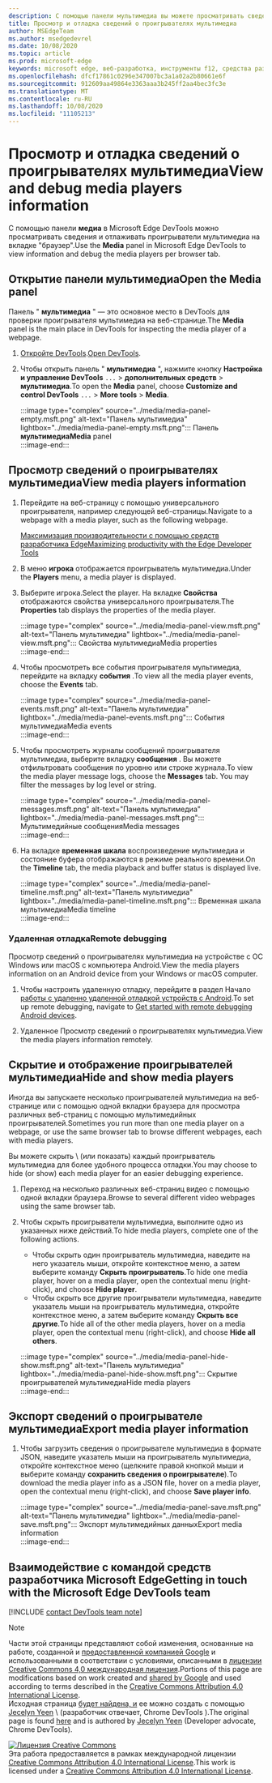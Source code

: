 ```yaml
---
description: С помощью панели мультимедиа вы можете просматривать сведения и отлаживать проигрыватели мультимедиа на вкладке "браузер".
title: Просмотр и отладка сведений о проигрывателях мультимедиа
author: MSEdgeTeam
ms.author: msedgedevrel
ms.date: 10/08/2020
ms.topic: article
ms.prod: microsoft-edge
keywords: microsoft edge, веб-разработка, инструменты f12, средства разработчика
ms.openlocfilehash: dfcf17861c0296e347007bc3a1a02a2b80661e6f
ms.sourcegitcommit: 912609aa49864e3363aaa3b245ff2aa4bec3fc3e
ms.translationtype: MT
ms.contentlocale: ru-RU
ms.lasthandoff: 10/08/2020
ms.locfileid: "11105213"
---
```

# <span data-ttu-id="b9b71-104">Просмотр и отладка сведений о проигрывателях мультимедиа</span><span class="sxs-lookup"><span data-stu-id="b9b71-104">View and debug media players information</span></span>  

<span data-ttu-id="b9b71-105">С помощью панели **медиа** в Microsoft Edge DevTools можно просматривать сведения и отлаживать проигрыватели мультимедиа на вкладке "браузер".</span><span class="sxs-lookup"><span data-stu-id="b9b71-105">Use the **Media** panel in Microsoft Edge DevTools to view information and debug the media players per browser tab.</span></span>  

## <span data-ttu-id="b9b71-106">Открытие панели мультимедиа</span><span class="sxs-lookup"><span data-stu-id="b9b71-106">Open the Media panel</span></span>  

<span data-ttu-id="b9b71-107">Панель " **мультимедиа** " — это основное место в DevTools для проверки проигрывателя мультимедиа на веб-странице.</span><span class="sxs-lookup"><span data-stu-id="b9b71-107">The **Media** panel is the main place in DevTools for inspecting the media player of a webpage.</span></span>

1.  <span data-ttu-id="b9b71-108">[Откройте DevTools][DevtoolsGuideChromiumOpen].</span><span class="sxs-lookup"><span data-stu-id="b9b71-108">[Open DevTools][DevtoolsGuideChromiumOpen].</span></span>  
1.  <span data-ttu-id="b9b71-109">Чтобы открыть панель " **мультимедиа** ", нажмите кнопку **Настройка и управление DevTools** `...`  >  **дополнительных средств**  >  **мультимедиа**.</span><span class="sxs-lookup"><span data-stu-id="b9b71-109">To open the **Media** panel, choose **Customize and control DevTools** `...` > **More tools** > **Media**.</span></span>  
    
    :::image type="complex" source="../media/media-panel-empty.msft.png" alt-text="Панель мультимедиа" lightbox="../media/media-panel-empty.msft.png":::
       <span data-ttu-id="b9b71-111">Панель **мультимедиа**</span><span class="sxs-lookup"><span data-stu-id="b9b71-111">**Media** panel</span></span>  
    :::image-end:::  
    
## <span data-ttu-id="b9b71-112">Просмотр сведений о проигрывателях мультимедиа</span><span class="sxs-lookup"><span data-stu-id="b9b71-112">View media players information</span></span>  

1.  <span data-ttu-id="b9b71-113">Перейдите на веб-страницу с помощью универсального проигрывателя, например следующей веб-страницы.</span><span class="sxs-lookup"><span data-stu-id="b9b71-113">Navigate to a webpage with a media player, such as the following webpage.</span></span>  
    
    [<span data-ttu-id="b9b71-114">Максимизация производительности с помощью средств разработчика Edge</span><span class="sxs-lookup"><span data-stu-id="b9b71-114">Maximizing productivity with the Edge Developer Tools</span></span>][BingVideosSearchViewDetailMidE0BA14EC0E0D18C06C8DE0BA14EC0E0D18C06C8]  
    
1.  <span data-ttu-id="b9b71-115">В меню **игрока** отображается проигрыватель мультимедиа.</span><span class="sxs-lookup"><span data-stu-id="b9b71-115">Under the **Players** menu, a media player is displayed.</span></span>  
1.  <span data-ttu-id="b9b71-116">Выберите игрока.</span><span class="sxs-lookup"><span data-stu-id="b9b71-116">Select the player.</span></span>  <span data-ttu-id="b9b71-117">На вкладке **Свойства** отображаются свойства универсального проигрывателя.</span><span class="sxs-lookup"><span data-stu-id="b9b71-117">The **Properties** tab displays the properties of the media player.</span></span>  
    
    :::image type="complex" source="../media/media-panel-view.msft.png" alt-text="Панель мультимедиа" lightbox="../media/media-panel-view.msft.png":::
       <span data-ttu-id="b9b71-119">Свойства мультимедиа</span><span class="sxs-lookup"><span data-stu-id="b9b71-119">Media properties</span></span>  
    :::image-end:::  
    
1.  <span data-ttu-id="b9b71-120">Чтобы просмотреть все события проигрывателя мультимедиа, перейдите на вкладку **события** .</span><span class="sxs-lookup"><span data-stu-id="b9b71-120">To view all the media player events, choose the **Events** tab.</span></span>  
    
    :::image type="complex" source="../media/media-panel-events.msft.png" alt-text="Панель мультимедиа" lightbox="../media/media-panel-events.msft.png":::
       <span data-ttu-id="b9b71-122">События мультимедиа</span><span class="sxs-lookup"><span data-stu-id="b9b71-122">Media events</span></span>  
    :::image-end:::  
    
1.  <span data-ttu-id="b9b71-123">Чтобы просмотреть журналы сообщений проигрывателя мультимедиа, выберите вкладку **сообщения** .  Вы можете отфильтровать сообщения по уровню или строке журнала.</span><span class="sxs-lookup"><span data-stu-id="b9b71-123">To view the media player message logs, choose the **Messages** tab.  You may filter the messages by log level or string.</span></span>  
    
    :::image type="complex" source="../media/media-panel-messages.msft.png" alt-text="Панель мультимедиа" lightbox="../media/media-panel-messages.msft.png":::
       <span data-ttu-id="b9b71-125">Мультимедийные сообщения</span><span class="sxs-lookup"><span data-stu-id="b9b71-125">Media messages</span></span>  
    :::image-end:::  
    
1.  <span data-ttu-id="b9b71-126">На вкладке **временная шкала** воспроизведение мультимедиа и состояние буфера отображаются в режиме реального времени.</span><span class="sxs-lookup"><span data-stu-id="b9b71-126">On the **Timeline** tab, the media playback and buffer status is displayed live.</span></span>  
    
    :::image type="complex" source="../media/media-panel-timeline.msft.png" alt-text="Панель мультимедиа" lightbox="../media/media-panel-timeline.msft.png":::
       <span data-ttu-id="b9b71-128">Временная шкала мультимедиа</span><span class="sxs-lookup"><span data-stu-id="b9b71-128">Media timeline</span></span>  
    :::image-end:::  
    
### <span data-ttu-id="b9b71-129">Удаленная отладка</span><span class="sxs-lookup"><span data-stu-id="b9b71-129">Remote debugging</span></span>  

<span data-ttu-id="b9b71-130">Просмотр сведений о проигрывателях мультимедиа на устройстве с ОС Windows или macOS с компьютера Android.</span><span class="sxs-lookup"><span data-stu-id="b9b71-130">View the media players information on an Android device from your Windows or macOS computer.</span></span>  

1.  <span data-ttu-id="b9b71-131">Чтобы настроить удаленную отладку, перейдите в раздел Начало [работы с удаленно удаленной отладкой устройств с Android][DevtoolsGuideChromiumRemoteDebuggingIndex].</span><span class="sxs-lookup"><span data-stu-id="b9b71-131">To set up remote debugging, navigate to [Get started with remote debugging Android devices][DevtoolsGuideChromiumRemoteDebuggingIndex].</span></span>  
1.  <span data-ttu-id="b9b71-132">Удаленное Просмотр сведений о проигрывателях мультимедиа.</span><span class="sxs-lookup"><span data-stu-id="b9b71-132">View the media players information remotely.</span></span>  
    
    <!-- TODO: recreate image using an Android device -->  
    <!--  
    :::image type="complex" source="../media/media-panel-remote-debug.msft.png" alt-text="Панель мультимедиа" lightbox="../media/media-panel-remote-debug.msft.png":::
       Remote debugging  
    :::image-end:::  
    -->  
    
## <span data-ttu-id="b9b71-133">Скрытие и отображение проигрывателей мультимедиа</span><span class="sxs-lookup"><span data-stu-id="b9b71-133">Hide and show media players</span></span>  

<span data-ttu-id="b9b71-134">Иногда вы запускаете несколько проигрывателей мультимедиа на веб-странице или с помощью одной вкладки браузера для просмотра различных веб-страниц с помощью мультимедийных проигрывателей.</span><span class="sxs-lookup"><span data-stu-id="b9b71-134">Sometimes you run more than one media player on a webpage, or use the same browser tab to browse different webpages, each with media players.</span></span>

<span data-ttu-id="b9b71-135">Вы можете скрыть \ (или показать) каждый проигрыватель мультимедиа для более удобного процесса отладки.</span><span class="sxs-lookup"><span data-stu-id="b9b71-135">You may choose to hide \(or show\) each media player for an easier debugging experience.</span></span>  

1.  <span data-ttu-id="b9b71-136">Переход на несколько различных веб-страниц видео с помощью одной вкладки браузера.</span><span class="sxs-lookup"><span data-stu-id="b9b71-136">Browse to several different video webpages using the same browser tab.</span></span>  
1.  <span data-ttu-id="b9b71-137">Чтобы скрыть проигрыватели мультимедиа, выполните одно из указанных ниже действий.</span><span class="sxs-lookup"><span data-stu-id="b9b71-137">To hide media players, complete one of the following actions.</span></span>  
    *   <span data-ttu-id="b9b71-138">Чтобы скрыть один проигрыватель мультимедиа, наведите на него указатель мыши, откройте контекстное меню, а затем выберите команду **Скрыть проигрыватель**.</span><span class="sxs-lookup"><span data-stu-id="b9b71-138">To hide one media player, hover on a media player, open the contextual menu \(right-click\), and choose **Hide player**.</span></span>  
    *   <span data-ttu-id="b9b71-139">Чтобы скрыть все другие проигрыватели мультимедиа, наведите указатель мыши на проигрыватель мультимедиа, откройте контекстное меню, а затем выберите команду **Скрыть все другие**.</span><span class="sxs-lookup"><span data-stu-id="b9b71-139">To hide all of the other media players, hover on a media player, open the contextual menu \(right-click\), and choose **Hide all others**.</span></span>  
    
    :::image type="complex" source="../media/media-panel-hide-show.msft.png" alt-text="Панель мультимедиа" lightbox="../media/media-panel-hide-show.msft.png":::
       <span data-ttu-id="b9b71-141">Скрытие проигрывателей мультимедиа</span><span class="sxs-lookup"><span data-stu-id="b9b71-141">Hide media players</span></span>  
    :::image-end:::  
    
## <span data-ttu-id="b9b71-142">Экспорт сведений о проигрывателе мультимедиа</span><span class="sxs-lookup"><span data-stu-id="b9b71-142">Export media player information</span></span>  

1.  <span data-ttu-id="b9b71-143">Чтобы загрузить сведения о проигрывателе мультимедиа в формате JSON, наведите указатель мыши на проигрыватель мультимедиа, откройте контекстное меню (щелкните правой кнопкой мыши и выберите команду **сохранить сведения о проигрывателе**).</span><span class="sxs-lookup"><span data-stu-id="b9b71-143">To download the media player info as a JSON file, hover on a media player, open the contextual menu \(right-click\), and choose **Save player info**.</span></span>  
    
    :::image type="complex" source="../media/media-panel-save.msft.png" alt-text="Панель мультимедиа" lightbox="../media/media-panel-save.msft.png":::
       <span data-ttu-id="b9b71-145">Экспорт мультимедийных данных</span><span class="sxs-lookup"><span data-stu-id="b9b71-145">Export media information</span></span>  
    :::image-end:::  
    
## <span data-ttu-id="b9b71-146">Взаимодействие с командой средств разработчика Microsoft Edge</span><span class="sxs-lookup"><span data-stu-id="b9b71-146">Getting in touch with the Microsoft Edge DevTools team</span></span>  

[!INCLUDE [contact DevTools team note](../includes/contact-devtools-team-note.md)]  

<!-- links -->  

[DevtoolsGuideChromiumOpen]: ../open.md "Открыть Microsoft Edge DevTools"  

[DevtoolsGuideChromiumRemoteDebuggingIndex]: ../remote-debugging/index.md "Начало работы с удаленными отладочными устройствами Android | Документы Microsoft"  

[BingVideosSearchViewDetailMidE0BA14EC0E0D18C06C8DE0BA14EC0E0D18C06C8]: https://www.bing.com/videos/search?view=detail&mid=DE0BA14EC0E0D18C06C8DE0BA14EC0E0D18C06C8 "Максимально подвысьте производительность с помощью средств разработчика Edge | Видеоролик Bing"  

> [!NOTE]
> <span data-ttu-id="b9b71-150">Части этой страницы представляют собой изменения, основанные на работе, созданной и [предоставленной компанией Google][GoogleSitePolicies] и использованными в соответствии с условиями, описанными в [лицензии Creative Commons 4,0 международная лицензия][CCA4IL].</span><span class="sxs-lookup"><span data-stu-id="b9b71-150">Portions of this page are modifications based on work created and [shared by Google][GoogleSitePolicies] and used according to terms described in the [Creative Commons Attribution 4.0 International License][CCA4IL].</span></span>  
> <span data-ttu-id="b9b71-151">Исходная страница [будет найдена, и](https://developers.google.com/web/tools/chrome-devtools/media-panel/index) ее можно создать с помощью [Jecelyn Yeen][JecelynYeen] \ (разработчик отвечает, Chrome DevTools \).</span><span class="sxs-lookup"><span data-stu-id="b9b71-151">The original page is found [here](https://developers.google.com/web/tools/chrome-devtools/media-panel/index) and is authored by [Jecelyn Yeen][JecelynYeen] \(Developer advocate, Chrome DevTools\).</span></span>  

[![Лицензия Creative Commons][CCby4Image]][CCA4IL]  
<span data-ttu-id="b9b71-153">Эта работа предоставляется в рамках международной лицензии [Creative Commons Attribution 4.0 International License][CCA4IL].</span><span class="sxs-lookup"><span data-stu-id="b9b71-153">This work is licensed under a [Creative Commons Attribution 4.0 International License][CCA4IL].</span></span>  

[CCA4IL]: https://creativecommons.org/licenses/by/4.0  
[CCby4Image]: https://i.creativecommons.org/l/by/4.0/88x31.png  
[GoogleSitePolicies]: https://developers.google.com/terms/site-policies  
[JecelynYeen]: https://developers.google.com/web/resources/contributors/jecelynyeen  

